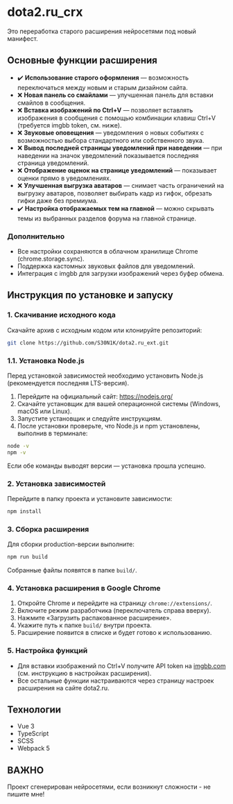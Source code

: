 # dota2.ru_crx

Это переработка старого расширения нейросетями под новый манифест.

## Основные функции расширения

- ✔️ **Использование старого оформления** — возможность переключаться между новым и старым дизайном сайта.
- ❌ **Новая панель со смайлами** — улучшенная панель для вставки смайлов в сообщения.
- ❌ **Вставка изображений по Ctrl+V** — позволяет вставлять изображения в сообщения с помощью комбинации клавиш Ctrl+V (требуется imgbb token, см. ниже).
- ❌ **Звуковые оповещения** — уведомления о новых событиях с возможностью выбора стандартного или собственного звука.
- ❌ **Вывод последней страницы уведомлений при наведении** — при наведении на значок уведомлений показывается последняя страница уведомлений.
- ❌ **Отображение оценок на странице уведомлений** — показывает оценки прямо в уведомлениях.
- ❌ **Улучшенная выгрузка аватаров** — снимает часть ограничений на выгрузку аватаров, позволяет выбирать кадр из гифок, обрезать гифки даже без премиума.
- ✔️ **Настройка отображаемых тем на главной** — можно скрывать темы из выбранных разделов форума на главной странице.

### Дополнительно
- Все настройки сохраняются в облачном хранилище Chrome (chrome.storage.sync).
- Поддержка кастомных звуковых файлов для уведомлений.
- Интеграция с imgbb для загрузки изображений через буфер обмена.

## Инструкция по установке и запуску

### 1. Скачивание исходного кода

Скачайте архив с исходным кодом или клонируйте репозиторий:
```sh
git clone https://github.com/S30N1K/dota2.ru_ext.git
```

### 1.1. Установка Node.js

Перед установкой зависимостей необходимо установить Node.js (рекомендуется последняя LTS-версия).

1. Перейдите на официальный сайт: https://nodejs.org/
2. Скачайте установщик для вашей операционной системы (Windows, macOS или Linux).
3. Запустите установщик и следуйте инструкциям.
4. После установки проверьте, что Node.js и npm установлены, выполнив в терминале:

```sh
node -v
npm -v
```

Если обе команды выводят версии — установка прошла успешно.

### 2. Установка зависимостей

Перейдите в папку проекта и установите зависимости:
```sh
npm install
```

### 3. Сборка расширения

Для сборки production-версии выполните:
```sh
npm run build
```

Собранные файлы появятся в папке `build/`.

### 4. Установка расширения в Google Chrome

1. Откройте Chrome и перейдите на страницу `chrome://extensions/`.
2. Включите режим разработчика (переключатель справа вверху).
3. Нажмите «Загрузить распакованное расширение».
4. Укажите путь к папке `build/` внутри проекта.
5. Расширение появится в списке и будет готово к использованию.

### 5. Настройка функций

- Для вставки изображений по Ctrl+V получите API token на [imgbb.com](https://imgbb.com/) (см. инструкцию в настройках расширения).
- Все остальные функции настраиваются через страницу настроек расширения на сайте dota2.ru.

## Технологии
- Vue 3
- TypeScript
- SCSS
- Webpack 5


## ВАЖНО
Проект сгенерирован нейросетями, если возникнут сложности - не пишите мне! 